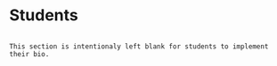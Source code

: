 # Students 


```{note}

This section is intentionaly left blank for students to implement their bio.

```